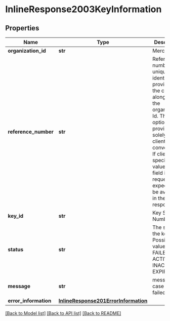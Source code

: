 # InlineResponse2003KeyInformation

## Properties
Name | Type | Description | Notes
------------ | ------------- | ------------- | -------------
**organization_id** | **str** | Merchant Id  | [optional] 
**reference_number** | **str** | Reference number is a unique identifier provided by the client along with the organization Id. This is an optional field provided solely for the client’s convenience. If client specifies value for this field in the request, it is expected to be available in the response.  | [optional] 
**key_id** | **str** | Key Serial Number  | [optional] 
**status** | **str** | The status of the key.  Possible values:  - FAILED  - ACTIVE  - INACTIVE  - EXPIRED  | [optional] 
**message** | **str** | message in case of failed key | [optional] 
**error_information** | [**InlineResponse201ErrorInformation**](InlineResponse201ErrorInformation.md) |  | [optional] 

[[Back to Model list]](../README.md#documentation-for-models) [[Back to API list]](../README.md#documentation-for-api-endpoints) [[Back to README]](../README.md)


